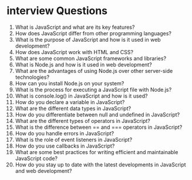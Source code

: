 
# interview Questions 
1. What is JavaScript and what are its key features?
2. How does JavaScript differ from other programming languages?
3. What is the purpose of JavaScript and how is it used in web development?
4.  How does JavaScript work with HTML and CSS?
5. What are some common JavaScript frameworks and libraries?
6. What is Node.js and how is it used in web development?
7. What are the advantages of using Node.js over other server-side technologies?
8. How can you install Node.js on your system?
9. What is the process for executing a JavaScript file with Node.js?
10. What is console.log() in JavaScript and how is it used?
11. How do you declare a variable in JavaScript?
12. What are the different data types in JavaScript?
13. How do you differentiate between null and undefined in JavaScript?
14. What are the different types of operators in JavaScript?
15. What is the difference between == and === operators in JavaScript?
16. How do you handle errors in JavaScript?
17. What is the role of event listeners in JavaScript?
18. How do you use callbacks in JavaScript?
19. What are some best practices for writing efficient and maintainable JavaScript code?
20. How do you stay up to date with the latest developments in JavaScript and web development?

